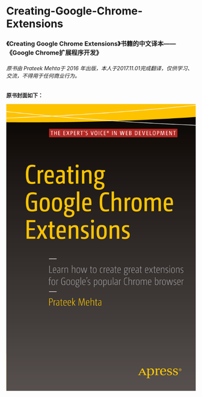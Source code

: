 # Creating-Google-Chrome-Extensions

### 《Creating Google Chrome Extensions》书籍的中文译本——《Google Chrome扩展程序开发》

###### 原书由 Prateek Mehta于 2016 年出版，本人于2017.11.01完成翻译，仅供学习、交流，不得用于任何商业行为。

**原书封面如下：**

![](/assets/logo.png)





